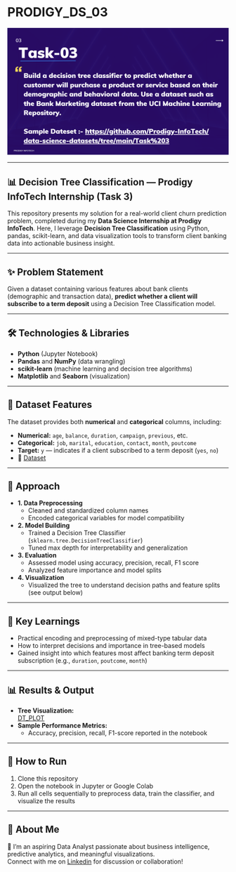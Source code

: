 # PRODIGY_DS_03

<p align="center">
  <img src="https://github.com/ProgrammerAk55/Prodigy-Ds-Task-3/blob/main/Task-3.png" alt="Task 1 Banner" width="800" />
</p>

---
## 📊 Decision Tree Classification — Prodigy InfoTech Internship (Task 3)

This repository presents my solution for a real-world client churn prediction problem, completed during my **Data Science Internship at Prodigy InfoTech**. Here, I leverage **Decision Tree Classification** using Python, pandas, scikit-learn, and data visualization tools to transform client banking data into actionable business insight.

---

## ✨ Problem Statement

Given a dataset containing various features about bank clients (demographic and transaction data), **predict whether a client will subscribe to a term deposit** using a Decision Tree Classification model.

---

## 🛠️ Technologies & Libraries

- **Python** (Jupyter Notebook)
- **Pandas** and **NumPy** (data wrangling)
- **scikit-learn** (machine learning and decision tree algorithms)
- **Matplotlib** and **Seaborn** (visualization)

---

## 📂 Dataset Features

The dataset provides both **numerical** and **categorical** columns, including:

- **Numerical:** `age`, `balance`, `duration`, `campaign`, `previous`, etc.
- **Categorical:** `job`, `marital`, `education`, `contact`, `month`, `poutcome`  
- **Target:** `y` — indicates if a client subscribed to a term deposit (`yes`, `no`)
- 📂 [Dataset](https://raw.githubusercontent.com/ProgrammerAk55/Prodigy-Ds-Task-3/refs/heads/main/bank.csv)
  
---

## 🔑 Approach

- **1. Data Preprocessing**
  - Cleaned and standardized column names
  - Encoded categorical variables for model compatibility
- **2. Model Building**
  - Trained a Decision Tree Classifier (`sklearn.tree.DecisionTreeClassifier`)
  - Tuned max depth for interpretability and generalization
- **3. Evaluation**
  - Assessed model using accuracy, precision, recall, F1 score
  - Analyzed feature importance and model splits
- **4. Visualization**
  - Visualized the tree to understand decision paths and feature splits (see output below)

---

## 🧠 Key Learnings

- Practical encoding and preprocessing of mixed-type tabular data
- How to interpret decisions and importance in tree-based models
- Gained insight into which features most affect banking term deposit subscription (e.g., `duration`, `poutcome`, `month`)

---

## 📊 Results & Output

- **Tree Visualization:**  
  [DT_PLOT](https://github.com/ProgrammerAk55/Prodigy-Ds-Task-3/blob/main/Dt_plot.png)
- **Sample Performance Metrics:**  
  - Accuracy, precision, recall, F1-score reported in the notebook

---

## 🚀 How to Run

1. Clone this repository
2. Open the notebook in Jupyter or Google Colab
3. Run all cells sequentially to preprocess data, train the classifier, and visualize the results

---

## 🤝 About Me

👋 I’m an aspiring Data Analyst passionate about business intelligence, predictive analytics, and meaningful visualizations.  
Connect with me on [Linkedin](https://www.linkedin.com/in/y-anilkumar/) for discussion or collaboration!
